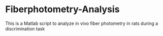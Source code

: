 # Fiberphotometry-Analysis
This is a Matlab script to analyze in vivo fiber photometry in rats during a discrimination task
